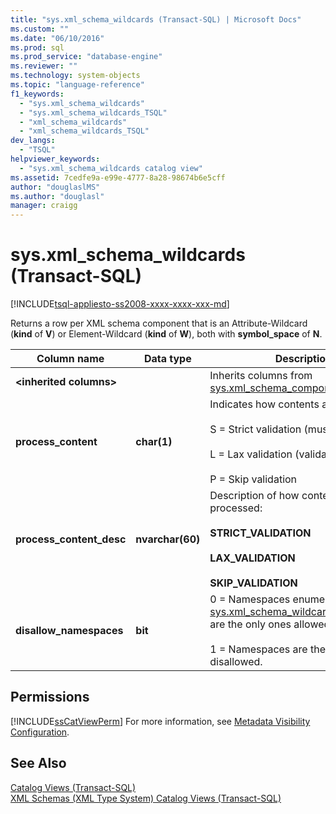 ```yaml
---
title: "sys.xml_schema_wildcards (Transact-SQL) | Microsoft Docs"
ms.custom: ""
ms.date: "06/10/2016"
ms.prod: sql
ms.prod_service: "database-engine"
ms.reviewer: ""
ms.technology: system-objects
ms.topic: "language-reference"
f1_keywords: 
  - "sys.xml_schema_wildcards"
  - "sys.xml_schema_wildcards_TSQL"
  - "xml_schema_wildcards"
  - "xml_schema_wildcards_TSQL"
dev_langs: 
  - "TSQL"
helpviewer_keywords: 
  - "sys.xml_schema_wildcards catalog view"
ms.assetid: 7cedfe9a-e99e-4777-8a28-98674b6e5cff
author: "douglaslMS"
ms.author: "douglasl"
manager: craigg
---
```

# sys.xml_schema_wildcards (Transact-SQL)
[!INCLUDE[tsql-appliesto-ss2008-xxxx-xxxx-xxx-md](../../includes/tsql-appliesto-ss2008-xxxx-xxxx-xxx-md.md)]

  Returns a row per XML schema component that is an Attribute-Wildcard (**kind** of **V**) or Element-Wildcard (**kind** of **W**), both with **symbol_space** of **N**.  
  
|Column name|Data type|Description|  
|-----------------|---------------|-----------------|  
|**\<inherited columns>**||Inherits columns from [sys.xml_schema_components](../../relational-databases/system-catalog-views/sys-xml-schema-components-transact-sql.md).|  
|**process_content**|**char(1)**|Indicates how contents are processed.<br /><br /> S = Strict validation (must validate)<br /><br /> L = Lax validation (validate if possible)<br /><br /> P = Skip validation|  
|**process_content_desc**|**nvarchar(60)**|Description of how contents are processed:<br /><br /> **STRICT_VALIDATION**<br /><br /> **LAX_VALIDATION**<br /><br /> **SKIP_VALIDATION**|  
|**disallow_namespaces**|**bit**|0 = Namespaces enumerated in [sys.xml_schema_wildcard_namespaces](../../relational-databases/system-catalog-views/sys-xml-schema-wildcard-namespaces-transact-sql.md) are the only ones allowed.<br /><br /> 1 = Namespaces are the only ones disallowed.|  
  
## Permissions  
 [!INCLUDE[ssCatViewPerm](../../includes/sscatviewperm-md.md)] For more information, see [Metadata Visibility Configuration](../../relational-databases/security/metadata-visibility-configuration.md).  
  
## See Also  
 [Catalog Views &#40;Transact-SQL&#41;](../../relational-databases/system-catalog-views/catalog-views-transact-sql.md)   
 [XML Schemas &#40;XML Type System&#41; Catalog Views &#40;Transact-SQL&#41;](../../relational-databases/system-catalog-views/xml-schemas-xml-type-system-catalog-views-transact-sql.md)  
  
  
